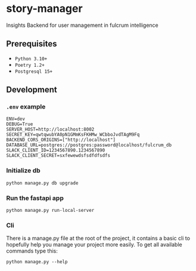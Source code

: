 # story-manager

Insights Backend for user management in fulcrum intelligence

## Prerequisites

- `Python 3.10+`
- `Poetry 1.2+`
- `Postgresql 15+`

## Development

### `.env` example

```shell
ENV=dev
DEBUG=True
SERVER_HOST=http://localhost:8002
SECRET_KEY=qwtqwubYA0pN1GMmKsFKHMw_WCbboJvdTAgM9Fq
BACKEND_CORS_ORIGINS=["http://localhost"]
DATABASE_URL=postgres://postgres:password@localhost/fulcrum_db
SLACK_CLIENT_ID=1234567890.1234567890
SLACK_CLIENT_SECRET=sxfewewdsfsdfdfsdfs
```

### Initialize db

```shell
python manage.py db upgrade
```

### Run the fastapi app

```shell
python manage.py run-local-server
```

### Cli

There is a manage.py file at the root of the project, it contains a basic cli to hopefully
help you manage your project more easily. To get all available commands type this:

```shell
python manage.py --help
```
